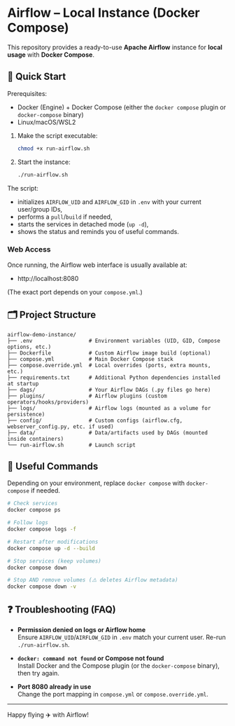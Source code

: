 # Airflow – Local Instance (Docker Compose)

This repository provides a ready-to-use **Apache Airflow** instance for **local usage** with **Docker Compose**.

## 🚀 Quick Start

Prerequisites:
- Docker (Engine) + Docker Compose (either the `docker compose` plugin or `docker-compose` binary)
- Linux/macOS/WSL2

1. Make the script executable:
   ```bash
   chmod +x run-airflow.sh
   ```
2. Start the instance:
   ```bash
   ./run-airflow.sh
   ```

The script:
- initializes `AIRFLOW_UID` and `AIRFLOW_GID` in `.env` with your current user/group IDs,
- performs a `pull`/`build` if needed,
- starts the services in detached mode (`up -d`),
- shows the status and reminds you of useful commands.

### Web Access

Once running, the Airflow web interface is usually available at:
- http://localhost:8080

(The exact port depends on your `compose.yml`.)



## 🗂️ Project Structure

```text
airflow-demo-instance/
├── .env                  # Environment variables (UID, GID, Compose options, etc.)
├── Dockerfile            # Custom Airflow image build (optional)
├── compose.yml           # Main Docker Compose stack
├── compose.override.yml  # Local overrides (ports, extra mounts, etc.)
├── requirements.txt      # Additional Python dependencies installed at startup
├── dags/                 # Your Airflow DAGs (.py files go here)
├── plugins/              # Airflow plugins (custom operators/hooks/providers)
├── logs/                 # Airflow logs (mounted as a volume for persistence)
├── config/               # Custom configs (airflow.cfg, webserver_config.py, etc. if used)
├── data/                 # Data/artifacts used by DAGs (mounted inside containers)
└── run-airflow.sh        # Launch script
```

## 🔧 Useful Commands

Depending on your environment, replace `docker compose` with `docker-compose` if needed.

```bash
# Check services
docker compose ps

# Follow logs
docker compose logs -f

# Restart after modifications
docker compose up -d --build

# Stop services (keep volumes)
docker compose down

# Stop AND remove volumes (⚠️ deletes Airflow metadata)
docker compose down -v
```

## ❓ Troubleshooting (FAQ)

- **Permission denied on logs or Airflow home**  
  Ensure `AIRFLOW_UID`/`AIRFLOW_GID` in `.env` match your current user. Re-run `./run-airflow.sh`.

- **`docker: command not found` or Compose not found**  
  Install Docker and the Compose plugin (or the `docker-compose` binary), then try again.

- **Port 8080 already in use**  
  Change the port mapping in `compose.yml` or `compose.override.yml`.

---

Happy flying ✈️ with Airflow!
